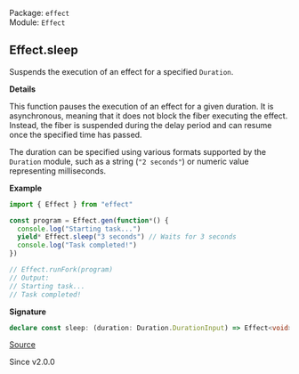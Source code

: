 Package: `effect`<br />
Module: `Effect`<br />

## Effect.sleep

Suspends the execution of an effect for a specified `Duration`.

**Details**

This function pauses the execution of an effect for a given duration. It is
asynchronous, meaning that it does not block the fiber executing the effect.
Instead, the fiber is suspended during the delay period and can resume once
the specified time has passed.

The duration can be specified using various formats supported by the
`Duration` module, such as a string (`"2 seconds"`) or numeric value
representing milliseconds.

**Example**

```ts
import { Effect } from "effect"

const program = Effect.gen(function*() {
  console.log("Starting task...")
  yield* Effect.sleep("3 seconds") // Waits for 3 seconds
  console.log("Task completed!")
})

// Effect.runFork(program)
// Output:
// Starting task...
// Task completed!
```

**Signature**

```ts
declare const sleep: (duration: Duration.DurationInput) => Effect<void>
```

[Source](https://github.com/Effect-TS/effect/tree/main/packages/effect/src/Effect.ts#L6745)

Since v2.0.0